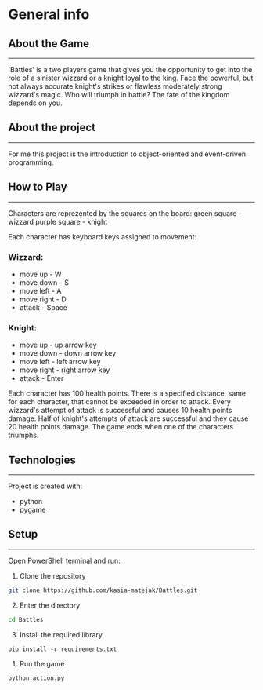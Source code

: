 # General info
## About the Game
------
'Battles' is a two players game that gives you the opportunity to get into the role of a sinister wizzard or a knight loyal to the king. Face the powerful, but not always accurate knight's strikes or flawless moderately strong wizzard's magic. Who will triumph in battle? The fate of the kingdom depends on you.

## About the project
------
For me this project is the introduction to object-oriented and event-driven programming.

## How to Play
------
Characters are reprezented by the squares on the board:
green square - wizzard
purple square - knight

Each character has keyboard keys assigned to movement:

### Wizzard:
* move up - W
* move down - S
* move left - A
* move right - D 
* attack - Space

### Knight:
* move up - up arrow key
* move down - down arrow key
* move left - left arrow key
* move right - right arrow key
* attack - Enter

Each character has 100 health points.
There is a specified distance, same for each character, that cannot be exceeded in order to attack.
Every wizzard's attempt of attack is successful and causes 10 health points damage.
Half of knight's attempts of attack are successful and they cause 20 health points damage.
The game ends when one of the characters triumphs.

## Technologies
------
Project is created with:
* python
* pygame

## Setup
------
Open PowerShell terminal and run:
1. Clone the repository
```sh
git clone https://github.com/kasia-matejak/Battles.git
```
2. Enter the directory
```sh
cd Battles
```
3. Install the required library
```
pip install -r requirements.txt
```
1. Run the game
```
python action.py
```